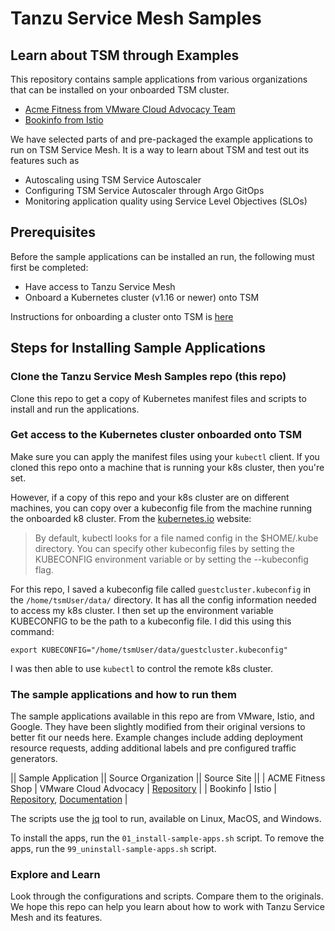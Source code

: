 # Tanzu Service Mesh Samples

## Learn about TSM through Examples

This repository contains sample applications from various organizations that can
be installed on your onboarded TSM cluster.

- [Acme Fitness from VMware Cloud Advocacy Team](https://github.com/vmwarecloudadvocacy/acme_fitness_demo)
- [Bookinfo from Istio](https://istio.io/latest/docs/examples/bookinfo/)

We have selected parts of and pre-packaged the example applications to run on TSM
Service Mesh. It is a way to learn about TSM and test out its features such as

- Autoscaling using TSM Service Autoscaler
- Configuring TSM Service Autoscaler through Argo GitOps
- Monitoring application quality using Service Level Objectives (SLOs)

## Prerequisites

Before the sample applications can be installed an run, the following must first
be completed:

- Have access to Tanzu Service Mesh
- Onboard a Kubernetes cluster (v1.16 or newer) onto TSM

Instructions for onboarding a cluster onto TSM is [here](https://docs.vmware.com/en/VMware-Tanzu-Service-Mesh/services/getting-started-guide/GUID-DE9746FD-8369-4B1E-922C-67CF4FB22D21.html)

## Steps for Installing Sample Applications

### Clone the Tanzu Service Mesh Samples repo (this repo)

Clone this repo to get a copy of Kubernetes manifest files and scripts to install
and run the applications.

### Get access to the Kubernetes cluster onboarded onto TSM

Make sure you can apply the manifest files using your `kubectl` client. If you cloned
this repo onto a machine that is running your k8s cluster, then you're set.

However, if a copy of this repo and your k8s cluster are on different machines,
you can copy over a kubeconfig file from the machine running the onboarded k8
cluster. From the [kubernetes.io](https://kubernetes.io/docs/concepts/configuration/organize-cluster-access-kubeconfig/) website:

> By default, kubectl looks for a file named config in the $HOME/.kube directory.
You can specify other kubeconfig files by setting the KUBECONFIG environment variable
or by setting the --kubeconfig flag.

For this repo, I saved a kubeconfig file called `guestcluster.kubeconfig` in the
`/home/tsmUser/data/` directory. It has all the config information needed to access
my k8s cluster. I then set up the environment variable KUBECONFIG to be the path
to a kubeconfig file. I did this using this command:

`export KUBECONFIG="/home/tsmUser/data/guestcluster.kubeconfig"`

I was then able to use `kubectl` to control the remote k8s cluster.

### The sample applications and how to run them

The sample applications available in this repo are from VMware, Istio, and Google.
They have been slightly modified from their original versions to better fit our needs here.  Example changes include adding deployment resource requests, adding additional labels and pre configured traffic generators.

|| Sample Application || Source Organization || Source Site ||
| ACME Fitness Shop | VMware Cloud Advocacy | [Repository](https://github.com/vmwarecloudadvocacy/acme_fitness_demo) |
| Bookinfo | Istio | [Repository](https://github.com/istio/istio/tree/master/samples/bookinfo), [Documentation](https://istio.io/latest/docs/examples/bookinfo/) |

The scripts use the [jq](https://stedolan.github.io/jq/) tool to run, available
on Linux, MacOS, and Windows.

To install the apps, run the `01_install-sample-apps.sh` script.
To remove the apps, run the `99_uninstall-sample-apps.sh` script.

### Explore and Learn

Look through the configurations and scripts. Compare them to the originals. We hope
this repo can help you learn about how to work with Tanzu Service Mesh and its
features.